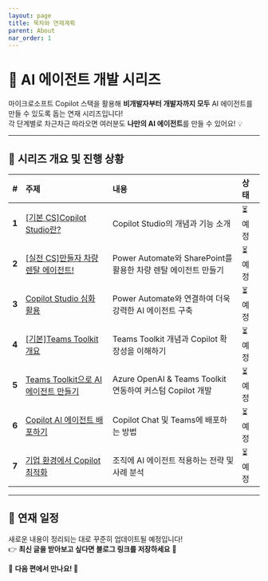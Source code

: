 ```yaml
---
layout: page
title: 목차와 연재계획
parent: About
nar_order: 1
---
```

# 🚀  AI 에이전트 개발 시리즈   
마이크로소프트 Copilot 스택을 활용해 **비개발자부터 개발자까지 모두** AI 에이전트를 만들 수 있도록 돕는 연재 시리즈입니다!  
각 단계별로 차근차근 따라오면 여러분도 **나만의 AI 에이전트**를 만들 수 있어요! 💡  

---


## 🔹 **시리즈 개요 및 진행 상황**

| #  | 주제 | 내용 | 상태 |
|:----|:------------------|:-------------------------------------------------|:------|
| **1** | [[기본 CS]Copilot Studio란?](#) | Copilot Studio의 개념과 기능 소개 | ⏳ 예정 |
| **2** | [[실전 CS]만들자 차량 렌탈 에이전트!](#) | Power Automate와 SharePoint를 활용한 차량 렌탈 에이전트 만들기 |⏳ 예정|
| **3** | [Copilot Studio 심화 활용](#) | Power Automate와 연결하여 더욱 강력한 AI 에이전트 구축 | ⏳ 예정 |
| **4** | [[기본]Teams Toolkit 개요](#) | Teams Toolkit 개념과 Copilot 확장성을 이해하기 | ⏳ 예정 |
| **5** | [Teams Toolkit으로 AI 에이전트 만들기](#) | Azure OpenAI & Teams Toolkit 연동하여 커스텀 Copilot 개발 | ⏳ 예정 |
| **6** | [Copilot AI 에이전트 배포하기](#) | Copilot Chat 및 Teams에 배포하는 방법 | ⏳ 예정 |
| **7** | [기업 환경에서 Copilot 최적화](#) | 조직에 AI 에이전트 적용하는 전략 및 사례 분석 | ⏳ 예정 |


---

## 📢 **연재 일정**
새로운 내용이 정리되는 대로 꾸준히 업데이트될 예정입니다!  
👉 **최신 글을 받아보고 싶다면 블로그 링크를 저장하세요** 🎉  

📌 **다음 편에서 만나요! 🚀**
